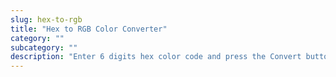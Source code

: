 ```yaml
---
slug: hex-to-rgb
title: "Hex to RGB Color Converter"
category: ""
subcategory: ""
description: "Enter 6 digits hex color code and press the Convert button:"
---
```


